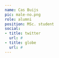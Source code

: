 ```yaml
---
name: Cas Buijs
pic: male-no.png
role: alumni
position: MSc. student
social:
- title: twitter
  url: #
- title: globe
  url: #
---
```

